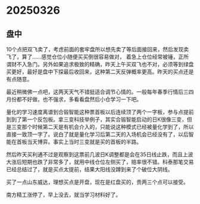 # 20250326

## 盘中

10个点把双飞卖了，考虑前面的套牢盘所以想先卖了等后面接回来，然后发现卖飞了，算了……感觉仓位小随便买买倒很容易做对， 着急上仓位经常被锤，正所谓财不入急门。另外如果追求极致的精确，昨天上午买双飞也不对，必须等到绿盘买更好，最好是盘中下探最后收回来，这种第二天反弹概率更高。昨天的买点还是有点随意。

最近稍微佛一点吧，这两天天气不错挺适合调节心情的。一般每年春季行情后三四月份都不好做，也不强求，多看看盘然后小仓学习一下吧。

量化的学习速度离谱到合锻智能这种票首板以后连续顶了两个一字板，参与点提前到到了第一个反包板。拿三变科技举例子，其实合锻智能启动的日K很像三变，但是三变那个时候第二天是有机会介入的，只能说这种模式已经被量化学到了，所以直接一致顶一字了。说白了就是量化学习后第二天的入场机会已经没有了，以后智能在首板当天博弈。事实上当时三变就是买的首板的半路。

然后昨天买利通不过是观察到这票前几波日K调整都是会在35日线止跌，而且上波大涨后短期也跌了非常多了，就用中线仓位左侧买了，赔率很不错。科泰那笔交易已经总结过了，就是买点太提前，结果大阳线没蹲到来了个破位大阴线。

买了一点山东威达，理想买点是开盘，现在是红盘买的，贵两三个点可以接受。

南方精工涨停了，早上没去，就当学习材料好了。
